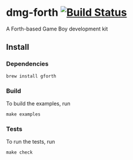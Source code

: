 # dmg-forth [![Build Status](https://travis-ci.org/ams-hackers/dmg-forth.svg?branch=master)](https://travis-ci.org/ams-hackers/dmg-forth)
A Forth-based Game Boy development kit

## Install

### Dependencies

```
brew install gforth
```

### Build

To build the examples, run

```
make examples
```

### Tests

To run the tests, run
```
make check
```
